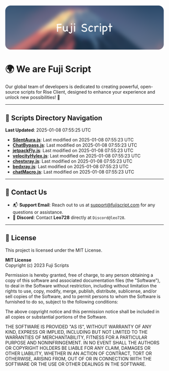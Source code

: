![Banner](.github/b.webp)

# 🌍 **We are Fuji Script**

Our global team of developers is dedicated to creating powerful, open-source scripts for Rise Client, designed to enhance your experience and unlock new possibilities! 🌟

---
<!-- SCRIPTS_NAVIGATION_START -->
## 📂 **Scripts Directory Navigation**

**Last Updated**: 2025-01-08 07:55:25 UTC

- **[SilentAura.js](scripts/SilentAura.js)**: Last modified on 2025-01-08 07:55:23 UTC
- **[ChatBypass.js](scripts/ChatBypass.js)**: Last modified on 2025-01-08 07:55:23 UTC
- **[jetpackFly.js](scripts/jetpackFly.js)**: Last modified on 2025-01-08 07:55:23 UTC
- **[velocityHylex.js](scripts/velocityHylex.js)**: Last modified on 2025-01-08 07:55:23 UTC
- **[chestxray.js](scripts/chestxray.js)**: Last modified on 2025-01-08 07:55:23 UTC
- **[bedxray.js](scripts/bedxray.js)**: Last modified on 2025-01-08 07:55:23 UTC
- **[chatMacro.js](scripts/chatMacro.js)**: Last modified on 2025-01-08 07:55:23 UTC

<!-- SCRIPTS_NAVIGATION_END -->

---

## 💬 **Contact Us**  
- 📬 **Support Email**: Reach out to us at [support@fujiscript.com](mailto:support@fujiscript.com) for any questions or assistance.  
- 💬 **Discord**: Contact **Leo728** directly at `Discord@leo728`.

---

## 📜 **License**

This project is licensed under the MIT License.  

**MIT License**  
Copyright (c) 2023 Fuji Scripts  

Permission is hereby granted, free of charge, to any person obtaining a copy of this software and associated documentation files (the "Software"), to deal in the Software without restriction, including without limitation the rights to use, copy, modify, merge, publish, distribute, sublicense, and/or sell copies of the Software, and to permit persons to whom the Software is furnished to do so, subject to the following conditions:  

The above copyright notice and this permission notice shall be included in all copies or substantial portions of the Software.  

THE SOFTWARE IS PROVIDED "AS IS", WITHOUT WARRANTY OF ANY KIND, EXPRESS OR IMPLIED, INCLUDING BUT NOT LIMITED TO THE WARRANTIES OF MERCHANTABILITY, FITNESS FOR A PARTICULAR PURPOSE AND NONINFRINGEMENT. IN NO EVENT SHALL THE AUTHORS OR COPYRIGHT HOLDERS BE LIABLE FOR ANY CLAIM, DAMAGES OR OTHER LIABILITY, WHETHER IN AN ACTION OF CONTRACT, TORT OR OTHERWISE, ARISING FROM, OUT OF OR IN CONNECTION WITH THE SOFTWARE OR THE USE OR OTHER DEALINGS IN THE SOFTWARE.  
